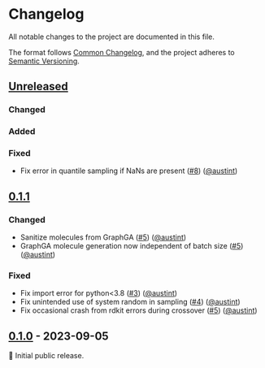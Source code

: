 # Changelog

All notable changes to the project are documented in this file.

The format follows [Common Changelog](https://common-changelog.org/),
and the project adheres to [Semantic Versioning](https://semver.org/spec/v2.0.0.html).

## [Unreleased]

### Changed

### Added

### Fixed

- Fix error in quantile sampling if NaNs are present ([#8](https://github.com/AustinT/mol_ga/pull/8)) ([@austint])

## [0.1.1]

### Changed

- Sanitize molecules from GraphGA ([#5](https://github.com/AustinT/mol_ga/pull/5)) ([@austint])
- GraphGA molecule generation now independent of batch size ([#5](https://github.com/AustinT/mol_ga/pull/5)) ([@austint])

### Fixed

- Fix import error for python<3.8 ([#3](https://github.com/AustinT/mol_ga/pull/3)) ([@austint])
- Fix unintended use of system random in sampling ([#4](https://github.com/AustinT/mol_ga/pull/4)) ([@austint])
- Fix occasional crash from rdkit errors during crossover ([#5](https://github.com/AustinT/mol_ga/pull/5)) ([@austint])

## [0.1.0] - 2023-09-05

:seedling: Initial public release.

[Unreleased]: https://github.com/AustinT/mol_ga/compare/v0.1.1...HEAD
[0.1.1]: https://github.com/AustinT/mol_ga/releases/tag/v0.1.1
[0.1.0]: https://github.com/AustinT/mol_ga/releases/tag/v0.1.0

[@austint]: https://github.com/AustinT
